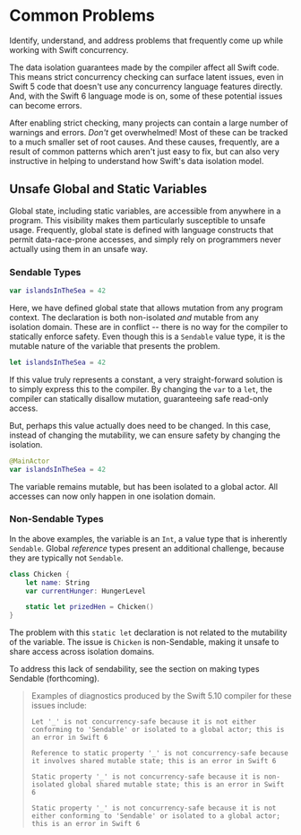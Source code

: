 # Common Problems

Identify, understand, and address problems that frequently come up while working
with Swift concurrency.

The data isolation guarantees made by the compiler affect all Swift code.
This means strict concurrency checking can surface latent issues,
even in Swift 5 code that doesn't use any concurrency language features
directly.
And, with the Swift 6 language mode is on, some of these potential issues
can become errors.

After enabling strict checking, many projects can contain a large
number of warnings and errors.
_Don't_ get overwhelmed!
Most of these can be tracked to a much smaller set of root causes.
And these causes, frequently, are a result of common patterns which aren't 
just easy to fix, but can also very instructive in helping to understand how
Swift's data isolation model.

## Unsafe Global and Static Variables

Global state, including static variables, are accessible from anywhere in a
program.
This visibility makes them particularly susceptible to unsafe usage.
Frequently, global state is defined with language constructs that permit
data-race-prone accesses, and simply rely on programmers never actually
using them in an unsafe way.

### Sendable Types

```swift
var islandsInTheSea = 42
```

Here, we have defined global state that allows mutation from any program
context.
The declaration is both non-isolated _and_ mutable from any
isolation domain.
These are in conflict -- there is no way for the compiler to statically
enforce safety.
Even though this is a `Sendable` value type, it is the mutable nature of the
variable that presents the problem.

```swift
let islandsInTheSea = 42
```

If this value truly represents a constant, a very straight-forward solution is
to simply express this to the compiler.
By changing the `var` to a `let`, the compiler can statically
disallow mutation, guaranteeing safe read-only access.

But, perhaps this value actually does need to be changed.
In this case, instead of changing the mutability, we can ensure safety by
changing the isolation.

```swift
@MainActor
var islandsInTheSea = 42
```

The variable remains mutable, but has been isolated to a global actor.
All accesses can now only happen in one isolation domain.

### Non-Sendable Types

In the above examples, the variable is an `Int`,
a value type that is inherently `Sendable`.
Global _reference_ types present an additional challenge, because they
are typically not `Sendable`.

```swift
class Chicken {
    let name: String
    var currentHunger: HungerLevel

    static let prizedHen = Chicken()
}
```

The problem with this `static let` declaration is not related to the
mutability of the variable.
The issue is `Chicken` is non-Sendable, making it unsafe to share access
across isolation domains.

To address this lack of sendability, see the section on making types Sendable
(forthcoming).

> Examples of diagnostics produced by the Swift 5.10 compiler for these issues include:  
>  
> `Let '_' is not concurrency-safe because it is not either conforming to 'Sendable' or isolated to a global actor; this is an error in Swift 6`  
>  
> `Reference to static property '_' is not concurrency-safe because it involves shared mutable state; this is an error in Swift 6`  
>  
> `Static property '_' is not concurrency-safe because it is non-isolated global shared mutable state; this is an error in Swift 6`  
>  
> `Static property '_' is not concurrency-safe because it is not either conforming to 'Sendable' or isolated to a global actor; this is an error in Swift 6`
